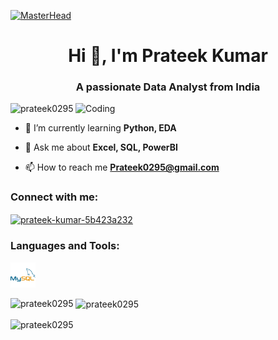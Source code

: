 [![MasterHead](https://https://raw.githubusercontent.com/sagar-viradiya/sagar-viradiya/master/resources/banner.png)](https://github.com/Prateek0295/Prateek0295/edit/main/README.md)

<h1 align="center">Hi 👋, I'm Prateek Kumar</h1>
<h3 align="center">A passionate Data Analyst from India</h3>
<img align="right" alt="Coding" width="400" src="https://cdn.dribbble.com/users/461802/screenshots/4753031/designergif.gif">

<p align="left"> <img src="https://komarev.com/ghpvc/?username=prateek0295&label=Profile%20views&color=0e75b6&style=flat" alt="prateek0295" /> </p>

- 🌱 I’m currently learning **Python, EDA**

- 💬 Ask me about **Excel, SQL, PowerBI**

- 📫 How to reach me **Prateek0295@gmail.com**

<h3 align="left">Connect with me:</h3>
<p align="left">
<a href="https://linkedin.com/in/prateek-kumar-5b423a232" target="blank"><img align="center" src="https://raw.githubusercontent.com/rahuldkjain/github-profile-readme-generator/master/src/images/icons/Social/linked-in-alt.svg" alt="prateek-kumar-5b423a232" height="30" width="40" /></a>
</p>

<h3 align="left">Languages and Tools:</h3>
<p align="left"> <a href="https://www.mysql.com/" target="_blank" rel="noreferrer"> <img src="https://raw.githubusercontent.com/devicons/devicon/master/icons/mysql/mysql-original-wordmark.svg" alt="mysql" width="40" height="40"/> </a> </p>

<p><img align="left" src="https://github-readme-stats.vercel.app/api/top-langs?username=prateek0295&show_icons=true&locale=en&layout=compact" alt="prateek0295" /></p>

<p>&nbsp;<img align="center" src="https://github-readme-stats.vercel.app/api?username=prateek0295&show_icons=true&locale=en" alt="prateek0295" /></p>

<p><img align="center" src="https://github-readme-streak-stats.herokuapp.com/?user=prateek0295&" alt="prateek0295" /></p>
